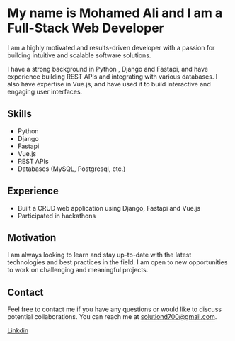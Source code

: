 # My name is Mohamed Ali and I am a Full-Stack Web Developer

I am a highly motivated and results-driven developer with a passion for building intuitive and scalable software solutions.

I have a strong background in Python , Django and Fastapi, and have experience building REST APIs and integrating with various databases. I also have expertise in Vue.js, and have used it to build interactive and engaging user interfaces.

## Skills

- Python
- Django
- Fastapi
- Vue.js
- REST APIs
- Databases (MySQL, Postgresql, etc.)

## Experience

- Built a CRUD web application using Django, Fastapi and Vue.js
- Participated in hackathons

## Motivation

I am always looking to learn and stay up-to-date with the latest technologies and best practices in the field. I am open to new opportunities to work on challenging and meaningful projects.

## Contact

Feel free to contact me if you have any questions or would like to discuss potential collaborations. You can reach me at [solutiond700@gmail.com](mailto:solutiond700@gmail.com).

[Linkdin](https://www.linkedin.com/in/mohamed-ali-atiya/)
